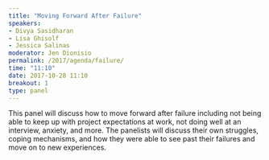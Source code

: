 ```yaml
---
title: "Moving Forward After Failure"
speakers:
- Divya Sasidharan
- Lisa Ghisolf
- Jessica Salinas
moderator: Jen Dionisio
permalink: /2017/agenda/failure/
time: "11:10"
date: 2017-10-28 11:10
breakout: 1
type: panel
---
```


This panel will discuss how to move forward after failure including not being able to keep up with project expectations at work, not doing well at an interview, anxiety, and more. The panelists will discuss their own struggles, coping mechanisms, and how they were able to see past their failures and move on to new experiences.
